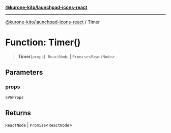 [**@kurone-kito/launchpad-icons-react**](../README.md)

***

[@kurone-kito/launchpad-icons-react](../globals.md) / Timer

# Function: Timer()

> **Timer**(`props`): `ReactNode` \| `Promise`\<`ReactNode`\>

## Parameters

### props

`SVGProps`

## Returns

`ReactNode` \| `Promise`\<`ReactNode`\>
